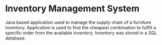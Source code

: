 # Inventory Management System
Java based application used to manage the supply chain of a furniture inventory. Application is used to find the cheapest combination to fulfill a specific order from the available inventory. Inventory was stored in a SQL database.
